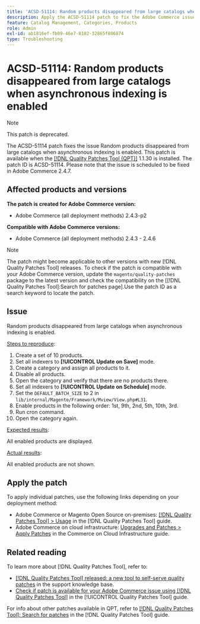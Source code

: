 ```yaml
---
title: 'ACSD-51114: Random products disappeared from large catalogs when asynchronous indexing is enabled'
description: Apply the ACSD-51114 patch to fix the Adobe Commerce issue Random products disappeared from large catalogs when asynchronous indexing is enabled.
feature: Catalog Management, Categories, Products
role: Admin
exl-id: ab1816ef-fb09-46e7-8102-32865f806874
type: Troubleshooting
---
```

# ACSD-51114: Random products disappeared from large catalogs when asynchronous indexing is enabled

>[!NOTE]
>
>This patch is deprecated.

The ACSD-51114 patch fixes the issue Random products disappeared from large catalogs when asynchronous indexing is enabled. This patch is available when the [[!DNL Quality Patches Tool (QPT)]](https://experienceleague.adobe.com/en/docs/commerce-operations/tools/quality-patches-tool/quality-patches-tool-to-self-serve-quality-patches) 1.1.30 is installed. The patch ID is ACSD-51114. Please note that the issue is scheduled to be fixed in Adobe Commerce 2.4.7.

## Affected products and versions

**The patch is created for Adobe Commerce version:**

* Adobe Commerce (all deployment methods) 2.4.3-p2

**Compatible with Adobe Commerce versions:**

* Adobe Commerce (all deployment methods) 2.4.3 - 2.4.6

>[!NOTE]
>
>The patch might become applicable to other versions with new [!DNL Quality Patches Tool] releases. To check if the patch is compatible with your Adobe Commerce version, update the `magento/quality-patches` package to the latest version and check the compatibility on the [[!DNL Quality Patches Tool]:Search for patches page].Use the patch ID as a search keyword to locate the patch.

## Issue

Random products disappeared from large catalogs when asynchronous indexing is enabled.

<u>Steps to reproduce</u>:

1. Create a set of 10 products.
1. Set all indexers to **[!UICONTROL Update on Save]** mode.
1. Create a category and assign all products to it.
1. Disable all products.
1. Open the category and verify that there are no products there.
1. Set all indexers to **[!UICONTROL Update on Schedule]** mode.
1. Set the `DEFAULT_BATCH_SIZE` to 2 in  `lib/internal/Magento/Framework/Mview/View.php#L31`.
1. Enable products in the following order: 1st, 9th, 2nd, 5th, 10th, 3rd.
1. Run cron command.
1. Open the category again.

<u>Expected results</u>:

All enabled products are displayed.

<u>Actual results</u>:

All enabled products are not shown.

## Apply the patch

To apply individual patches, use the following links depending on your deployment method:

* Adobe Commerce or Magento Open Source on-premises: [[!DNL Quality Patches Tool] > Usage](/help/tools/quality-patches-tool/usage.md) in the [!DNL Quality Patches Tool] guide.
* Adobe Commerce on cloud infrastructure: [Upgrades and Patches > Apply Patches](https://experienceleague.adobe.com/docs/commerce-cloud-service/user-guide/develop/upgrade/apply-patches.html) in the Commerce on Cloud Infrastructure guide.

## Related reading

To learn more about [!DNL Quality Patches Tool], refer to:

* [[!DNL Quality Patches Tool] released: a new tool to self-serve quality patches](https://experienceleague.adobe.com/en/docs/commerce-operations/tools/quality-patches-tool/quality-patches-tool-to-self-serve-quality-patches) in the support knowledge base.
* [Check if patch is available for your Adobe Commerce issue using [!DNL Quality Patches Tool]](/help/tools/quality-patches-tool/patches-available-in-qpt/check-patch-for-magento-issue-with-magento-quality-patches.md) in the [!UICONTROL Quality Patches Tool] guide.


For info about other patches available in QPT, refer to [[!DNL Quality Patches Tool]: Search for patches](https://experienceleague.adobe.com/tools/commerce-quality-patches/index.html) in the [!DNL Quality Patches Tool] guide.
